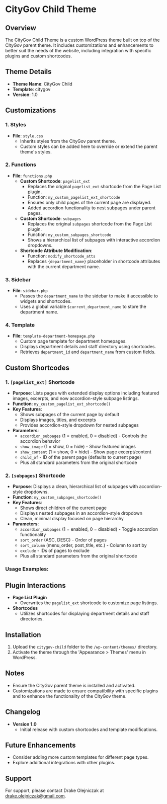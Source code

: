# CityGov Child Theme

## Overview
The CityGov Child Theme is a custom WordPress theme built on top of the CityGov parent theme. It includes customizations and enhancements to better suit the needs of the website, including integration with specific plugins and custom shortcodes.

## Theme Details
- **Theme Name**: CityGov Child
- **Template**: citygov
- **Version**: 1.0

## Customizations

### 1. Styles
- **File**: `style.css`
  - Inherits styles from the CityGov parent theme.
  - Custom styles can be added here to override or extend the parent theme's styles.

### 2. Functions
- **File**: `functions.php`
  - **Custom Shortcode**: `pagelist_ext`
    - Replaces the original `pagelist_ext` shortcode from the Page List plugin.
    - Function: `my_custom_pagelist_ext_shortcode`
    - Ensures only child pages of the current page are displayed.
    - Added accordion functionality to nest subpages under parent pages.
  - **Custom Shortcode**: `subpages`
    - Replaces the original `subpages` shortcode from the Page List plugin.
    - Function: `my_custom_subpages_shortcode`
    - Shows a hierarchical list of subpages with interactive accordion dropdowns.
  - **Shortcode Attribute Modification**:
    - Function: `modify_shortcode_atts`
    - Replaces `{department_name}` placeholder in shortcode attributes with the current department name.

### 3. Sidebar
- **File**: `sidebar.php`
  - Passes the `department_name` to the sidebar to make it accessible to widgets and shortcodes.
  - Uses a global variable `$current_department_name` to store the department name.

### 4. Template
- **File**: `template-department-homepage.php`
  - Custom page template for department homepages.
  - Displays department details and staff directory using shortcodes.
  - Retrieves `department_id` and `department_name` from custom fields.

## Custom Shortcodes

### 1. `[pagelist_ext]` Shortcode
- **Purpose**: Lists pages with extended display options including featured images, excerpts, and now accordion-style subpage listings.
- **Function**: `my_custom_pagelist_ext_shortcode()`
- **Key Features**:
  - Shows subpages of the current page by default
  - Displays images, titles, and excerpts
  - Provides accordion-style dropdown for nested subpages
- **Parameters**:
  - `accordion_subpages` (1 = enabled, 0 = disabled) - Controls the accordion behavior
  - `show_image` (1 = show, 0 = hide) - Show featured images
  - `show_content` (1 = show, 0 = hide) - Show page excerpt/content
  - `child_of` - ID of the parent page (defaults to current page)
  - Plus all standard parameters from the original shortcode

### 2. `[subpages]` Shortcode
- **Purpose**: Displays a clean, hierarchical list of subpages with accordion-style dropdowns.
- **Function**: `my_custom_subpages_shortcode()`
- **Key Features**:
  - Shows direct children of the current page
  - Displays nested subpages in an accordion-style dropdown
  - Clean, minimal display focused on page hierarchy
- **Parameters**:
  - `accordion_subpages` (1 = enabled, 0 = disabled) - Toggle accordion functionality
  - `sort_order` (ASC, DESC) - Order of pages
  - `sort_column` (menu_order, post_title, etc.) - Column to sort by
  - `exclude` - IDs of pages to exclude
  - Plus all standard parameters from the original shortcode

### Usage Examples:

## Plugin Interactions
- **Page List Plugin**
  - Overwrites the `pagelist_ext` shortcode to customize page listings.
- **Shortcodes**
  - Utilizes shortcodes for displaying department details and staff directories.

## Installation
1. Upload the `citygov-child` folder to the `/wp-content/themes/` directory.
2. Activate the theme through the 'Appearance > Themes' menu in WordPress.

## Notes
- Ensure the CityGov parent theme is installed and activated.
- Customizations are made to ensure compatibility with specific plugins and to enhance the functionality of the CityGov theme.

## Changelog
- **Version 1.0**
  - Initial release with custom shortcodes and template modifications.

## Future Enhancements
- Consider adding more custom templates for different page types.
- Explore additional integrations with other plugins.

## Support
For support, please contact Drake Olejniczak at drake.olejniczak@gmail.com.
